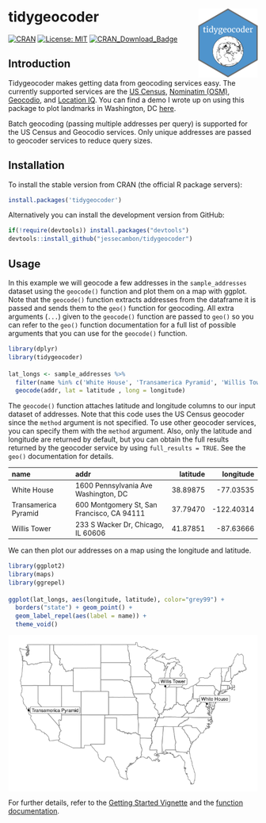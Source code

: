 
<!-- README.md is generated from README.Rmd. Please edit that file directly and reknit -->

# tidygeocoder <a href='https://jessecambon.github.io/tidygeocoder/'><img src='man/figures/tidygeocoder_hex.png' align="right" height="139" /></a>

<!-- badges: start -->

[![CRAN](https://www.r-pkg.org/badges/version/tidygeocoder)](https://cran.r-project.org/package=tidygeocoder)
[![License:
MIT](https://img.shields.io/badge/License-MIT-yellow.svg)](https://github.com/jessecambon/tidygeocoder/blob/master/LICENSE.md)
[![CRAN\_Download\_Badge](http://cranlogs.r-pkg.org/badges/grand-total/tidygeocoder)](https://CRAN.R-project.org/package=tidygeocoder)
<!-- badges: end -->

## Introduction

Tidygeocoder makes getting data from geocoding services easy. The
currently supported services are the [US
Census](https://geocoding.geo.census.gov/), [Nominatim
(OSM)](https://nominatim.org), [Geocodio](https://www.geocod.io/), and
[Location IQ](https://locationiq.com/). You can find a demo I wrote up
on using this package to plot landmarks in Washington, DC
[here](https://jessecambon.github.io/2019/11/11/tidygeocoder-demo.html).

Batch geocoding (passing multiple addresses per query) is supported for
the US Census and Geocodio services. Only unique addresses are passed to
geocoder services to reduce query sizes.

## Installation

To install the stable version from CRAN (the official R package
servers):

``` r
install.packages('tidygeocoder')
```

Alternatively you can install the development version from GitHub:

``` r
if(!require(devtools)) install.packages("devtools")
devtools::install_github("jessecambon/tidygeocoder")
```

## Usage

In this example we will geocode a few addresses in the
`sample_addresses` dataset using the `geocode()` function and plot them
on a map with ggplot. Note that the `geocode()` function extracts
addresses from the dataframe it is passed and sends them to the `geo()`
function for geocoding. All extra arguments (`...`) given to the
`geocode()` function are passed to `geo()` so you can refer to the
`geo()` function documentation for a full list of possible arguments
that you can use for the `geocode()` function.

``` r
library(dplyr)
library(tidygeocoder)

lat_longs <- sample_addresses %>% 
  filter(name %in% c('White House', 'Transamerica Pyramid', 'Willis Tower')) %>%
  geocode(addr, lat = latitude , long = longitude)
```

The `geocode()` function attaches latitude and longitude columns to our
input dataset of addresses. Note that this code uses the US Census
geocoder since the `method` argument is not specified. To use other
geocoder services, you can specify them with the `method` argument.
Also, only the latitude and longitude are returned by default, but you
can obtain the full results returned by the geocoder service by using
`full_results = TRUE`. See the `geo()` documentation for details.

| name                 | addr                                       | latitude |   longitude |
| :------------------- | :----------------------------------------- | -------: | ----------: |
| White House          | 1600 Pennsylvania Ave Washington, DC       | 38.89875 |  \-77.03535 |
| Transamerica Pyramid | 600 Montgomery St, San Francisco, CA 94111 | 37.79470 | \-122.40314 |
| Willis Tower         | 233 S Wacker Dr, Chicago, IL 60606         | 41.87851 |  \-87.63666 |

We can then plot our addresses on a map using the longitude and
latitude.

``` r
library(ggplot2)
library(maps)
library(ggrepel)

ggplot(lat_longs, aes(longitude, latitude), color="grey99") +
  borders("state") + geom_point() + 
  geom_label_repel(aes(label = name)) + 
  theme_void()
```

<img src="man/figures/README-unnamed-chunk-6-1.png" style="display: block; margin: auto;" />

For further details, refer to the [Getting Started
Vignette](https://jessecambon.github.io/tidygeocoder/articles/tidygeocoder.html)
and the [function
documentation](https://jessecambon.github.io/tidygeocoder/reference/index.html).
